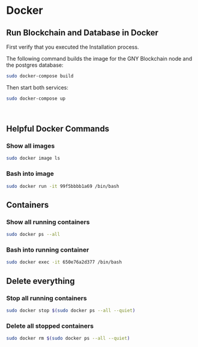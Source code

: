# Docker

## Run Blockchain and Database in Docker

First verify that you executed the Installation process.

The following command builds the image for the GNY Blockchain node and the postgres database:

```bash
sudo docker-compose build
```

Then start both services:

```bash
sudo docker-compose up
```

<br/>

## Helpful Docker Commands

### Show all images

```bash
sudo docker image ls
```

### Bash into image

```bash
sudo docker run -it 99f5bbbb1a69 /bin/bash
```

## Containers

### Show all running containers

```bash
sudo docker ps --all
```

### Bash into running container

```bash
sudo docker exec -it 650e76a2d377 /bin/bash
```

## Delete everything

### Stop all running containers

```bash
sudo docker stop $(sudo docker ps --all --quiet)
```

### Delete all stopped containers

```bash
sudo docker rm $(sudo docker ps --all --quiet)
```

<br/>
